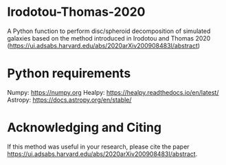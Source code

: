 # Irodotou-Thomas-2020

A Python function to perform disc/spheroid decomposition of simulated galaxies based on the method introduced in Irodotou and Thomas 2020 (https://ui.adsabs.harvard.edu/abs/2020arXiv200908483I/abstract)

# Python requirements

Numpy: https://numpy.org
Healpy: https://healpy.readthedocs.io/en/latest/
Astropy: https://docs.astropy.org/en/stable/

# Acknowledging and Citing
If this method was useful in your research, please cite the paper https://ui.adsabs.harvard.edu/abs/2020arXiv200908483I/abstract.

